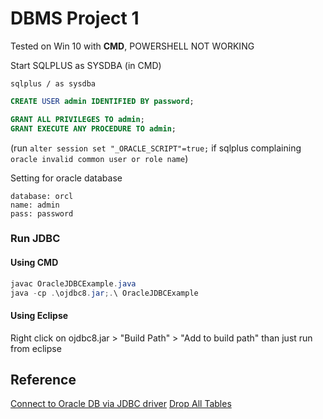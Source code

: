 # DBMS Project 1
Tested on Win 10 with **CMD**, POWERSHELL NOT WORKING

Start SQLPLUS as SYSDBA (in CMD)
```
sqlplus / as sysdba
```
```sql
CREATE USER admin IDENTIFIED BY password;

GRANT ALL PRIVILEGES TO admin;
GRANT EXECUTE ANY PROCEDURE TO admin;
```
(run `alter session set "_ORACLE_SCRIPT"=true;` if sqlplus complaining `oracle invalid common user or role name`)

Setting for oracle database
```
database: orcl
name: admin
pass: password
```

### Run JDBC
#### Using CMD
```java
javac OracleJDBCExample.java
java -cp .\ojdbc8.jar;.\ OracleJDBCExample
```
#### Using Eclipse
Right click on ojdbc8.jar > "Build Path" > "Add to build path"
than just run from eclipse
## Reference
[Connect to Oracle DB via JDBC driver](http://www.mkyong.com/jdbc/connect-to-oracle-db-via-jdbc-driver-java/)
[Drop All Tables](http://www.jochenhebbrecht.be/site/2010-05-10/database/drop-all-tables-in-oracle-db-scheme)
